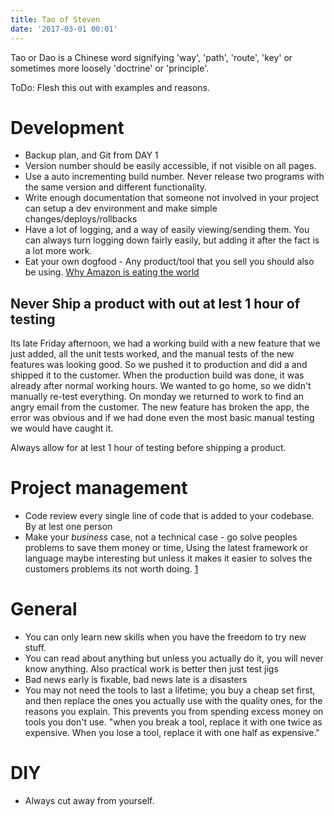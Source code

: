 ```yaml
---
title: Tao of Steven
date: '2017-03-01 00:01'
---
```


Tao or Dao is a Chinese word signifying 'way', 'path', 'route', 'key' or sometimes more loosely 'doctrine' or 'principle'. 

ToDo: Flesh this out with examples and reasons. 

# Development 

- Backup plan, and Git from DAY 1
- Version number should be easily accessible, if not visible on all pages.
- Use a auto incrementing build number. Never release two programs with the same version and different functionality. 
- Write enough documentation that someone not involved in your project can setup a dev environment and make simple changes/deploys/rollbacks
- Have a lot of logging, and a way of easily viewing/sending them. You can always turn logging down fairly easily, but adding it after the fact is a lot more work.
- Eat your own dogfood - Any product/tool that you sell you should also be using. [Why Amazon is eating the world](https://techcrunch.com/2017/05/14/why-amazon-is-eating-the-world/)

## Never Ship a product with out at lest 1 hour of testing 

Its late Friday afternoon, we had a working build with a new feature that we just added, all the unit tests worked, and the manual tests of the new features was looking good. So we pushed it to production and did a and shipped it to the customer. When the production build was done, it was already after normal working hours. We wanted to go home, so we didn't manually re-test everything. On monday we returned to work to find an angry email from the customer. The new feature has broken the app, the error was obvious and if we had done even the most basic manual testing we would have caught it. 

Always allow for at lest 1 hour of testing before shipping a product. 


# Project management 

- Code review every single line of code that is added to your codebase. By at lest one person 
- Make your _business_ case, not a technical case - go solve peoples problems to save them money or time, Using the latest framework or language maybe interesting  but unless it makes it easier to solves the customers problems its not worth doing. [1](https://news.ycombinator.com/item?id=14366305)

# General 

- You can only learn new skills when you have the freedom to try new stuff. 
- You can read about anything but unless you actually do it, you will never know anything. Also practical work is better then just test jigs
- Bad news early is fixable, bad news late is a disasters
- You may not need the tools to last a lifetime; you buy a cheap set first, and then replace the ones you actually use with the quality ones, for the reasons you explain. This prevents you from spending excess money on tools you don't use. "when you break a tool, replace it with one twice as expensive. When you lose a tool, replace it with one half as expensive."

# DIY 

- Always cut away from yourself. 
